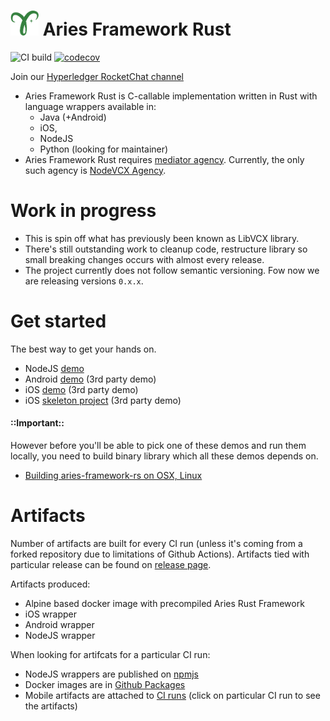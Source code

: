 # <img alt="Hyperledger Aries logo" src="docs/aries-logo.png" width="45px" /> Aries Framework Rust

![CI build](https://github.com/hyperledger/aries-framework-rs/workflows/CI/badge.svg)
[![codecov](https://codecov.io/gh/hyperledger/aries-framework-rs/branch/master/graph/badge.svg)](https://codecov.io/gh/hyperledger/aries-framework-rs)

Join our [Hyperledger RocketChat channel](https://chat.hyperledger.org/channel/aries-framework-rs)

- Aries Framework Rust is C-callable implementation written in Rust with language wrappers available in:
  - Java (+Android)
  - iOS, 
  - NodeJS
  - Python (looking for maintainer)  
- Aries Framework Rust requires [mediator agency](https://github.com/hyperledger/aries-rfcs/blob/master/concepts/0046-mediators-and-relays/README.md).
  Currently, the only such agency is [NodeVCX Agency](https://github.com/AbsaOSS/vcxagencynode/).  
  
# Work in progress
- This is spin off what has previously been known as LibVCX library. 
- There's still outstanding work to cleanup code, restructure library so small breaking changes occurs with almost every release.
- The project currently does not follow semantic versioning. Fow now we are releasing versions `0.x.x`. 

# Get started
The best way to get your hands on.  
* NodeJS [demo](https://github.com/hyperledger/aries-framework-rs/tree/master/wrappers/node)
* Android [demo](https://github.com/sktston/vcx-demo-android)  (3rd party demo)
* iOS [demo](https://github.com/sktston/vcx-demo-ios) (3rd party demo)
* iOS [skeleton project](https://github.com/sktston/vcx-skeleton-ios) (3rd party demo)

#### ::Important::
However before you'll be able to pick one of these demos and run them locally, you need to build binary library which
all these demos depends on.  
- [Building aries-framework-rs on OSX, Linux](./docs/build-general.md)

# Artifacts
Number of artifacts are built for every CI run (unless it's coming from a forked repository due to limitations of Github Actions). 
Artifacts tied with particular release can be found on 
 [release page](https://github.com/hyperledger/aries-framework-rs/releases).
 
Artifacts produced:
- Alpine based docker image with precompiled Aries Rust Framework
- iOS wrapper
- Android wrapper
- NodeJS wrapper

When looking for artifcats for a particular CI run:
- NodeJS wrappers are published on [npmjs](https://www.npmjs.com/package/@hyperledger/node-vcx-wrapper)
- Docker images are in [Github Packages](https://github.com/hyperledger/aries-framework-rs/packages)
- Mobile artifacts are attached to [CI runs](https://github.com/hyperledger/aries-framework-rs/actions) (click on particular CI run to
  see the artifacts)